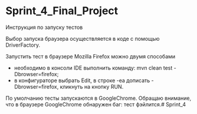 # Sprint_4_Final_Project

Инструкция по запуску тестов

Выбор запуска браузера осуществляется в коде с помощью DriverFactory.

Запустить тест в браузере Mozilla Firefox можно двумя способами

- необходимо в консоли IDE выполнить команду: mvn clean test -Dbrowser=firefox;
- в конфигураторе выбрать Edit, в строке -еа дописать -Dbrowser=firefox, кликнуть на кнопку RUN.

По умолчанию тесты запускаются в GoogleChrome. Обращаю внимание, что в браузере GoogleChrome обнаружен баг: тест
фэйлится.# Sprint_4

